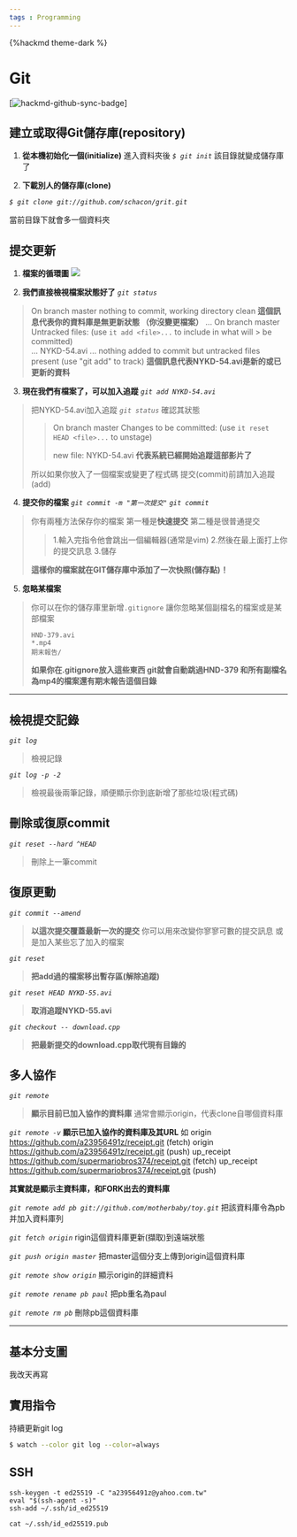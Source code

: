 ```yaml
---
tags : Programming
---
```

{%hackmd theme-dark %}

# Git

[![hackmd-github-sync-badge](https://hackmd.io/tl43EDMuSMuDqem3spNisQ/badge)]


## 建立或取得Git儲存庫(repository)
1. **從本機初始化一個(initialize)**
進入資料夾後 *`$ git init`*
該目錄就變成儲存庫了

2. **下載別人的儲存庫(clone)** 
 
 *`$ git clone git://github.com/schacon/grit.git`*
 
 當前目錄下就會多一個資料夾

## 提交更新

1. **檔案的循環圖**
![](https://git-scm.com/figures/18333fig0201-tn.png)


2. **我們直接檢視檔案狀態好了**
*`git status`*
> On branch master
> nothing to commit, working directory clean
> **這個訊息代表你的資料庫是無更新狀態
> （你沒變更檔案）**
> ...
> On branch master
> Untracked files:
>  (use `it add <file>...` to include in what will > be committed)  
>  ...
>    NYKD-54.avi
>  ...
> nothing added to commit but untracked files present (use "git add" to track)
> **這個訊息代表NYKD-54.avi是新的或已更新的資料**


3. **現在我們有檔案了，可以加入追蹤**
*`git add NYKD-54.avi`*
> 把NYKD-54.avi加入追蹤
> *`git status`* 確認其狀態
> > On branch master
> > Changes to be committed:
> > (use `it reset HEAD <file>...` to unstage)
> >
> > new file:   NYKD-54.avi
> > **代表系統已經開始追蹤這部影片了**
>
> 所以如果你放入了一個檔案或變更了程式碼
> 提交(commit)前請加入追蹤(add)

4. **提交你的檔案**
*`git commit -m "第一次提交"`*
*`git commit`*
> 你有兩種方法保存你的檔案
> 第一種是**快速提交**
> 第二種是很普通提交
> > 1.輸入完指令他會跳出一個編輯器(通常是vim)
> > 2.然後在最上面打上你的提交訊息
> > 3.儲存
> > 
> 
> **這樣你的檔案就在GIT儲存庫中添加了一次快照(儲存點)！**

5. **忽略某檔案**
> 你可以在你的儲存庫里新增`.gitignore`
> 讓你忽略某個副檔名的檔案或是某部檔案
> ```
> HND-379.avi
> *.mp4
> 期末報告/
> ```
> **如果你在.gitignore放入這些東西
> git就會自動跳過HND-379
> 和所有副檔名為mp4的檔案還有期末報告這個目錄**

---

## 檢視提交記錄
*`git log`*
> 檢視記錄

*`git log -p -2`*
> 檢視最後兩筆記錄，順便顯示你到底新增了那些垃圾(程式碼)

## 刪除或復原commit
*`git reset --hard ^HEAD`*
> 刪除上一筆commit


## 復原更動
*`git commit --amend`*
> **以這次提交覆蓋最新一次的提交**
> 你可以用來改變你寥寥可數的提交訊息
> 或是加入某些忘了加入的檔案
 
*`git reset`*
> **把add過的檔案移出暫存區(解除追蹤)**
 
*`git reset HEAD NYKD-55.avi`*
> **取消追蹤NYKD-55.avi**

*`git checkout -- download.cpp`*
> **把最新提交的download.cpp取代現有目錄的**

## 多人協作
*`git remote`*
> **顯示目前已加入協作的資料庫**
> 通常會顯示origin，代表clone自哪個資料庫

*`git remote -v`*
**顯示已加入協作的資料庫及其URL**
如
origin  https://github.com/a23956491z/receipt.git (fetch)
origin  https://github.com/a23956491z/receipt.git (push)
up_receipt  https://github.com/supermariobros374/receipt.git (fetch)
up_receipt  https://github.com/supermariobros374/receipt.git (push)

**其實就是顯示主資料庫，和FORK出去的資料庫**

*`git remote add pb git://github.com/motherbaby/toy.git`*
把該資料庫令為pb并加入資料庫列

*`git fetch origin`*
rigin這個資料庫更新(擷取)到遠端狀態

*`git push origin master`*
把master這個分支上傳到origin這個資料庫

*`git remote show origin`*
顯示origin的詳細資料

*`git remote rename pb paul`*
把pb重名為paul

*`git remote rm pb`*
刪除pb這個資料庫

---
	
## 基本分支圖
我改天再寫
	
## 實用指令

持續更新git log
```bash
$ watch --color git log --color=always
```


## SSH
```shell
ssh-keygen -t ed25519 -C "a23956491z@yahoo.com.tw"
eval "$(ssh-agent -s)"
ssh-add ~/.ssh/id_ed25519

cat ~/.ssh/id_ed25519.pub

```